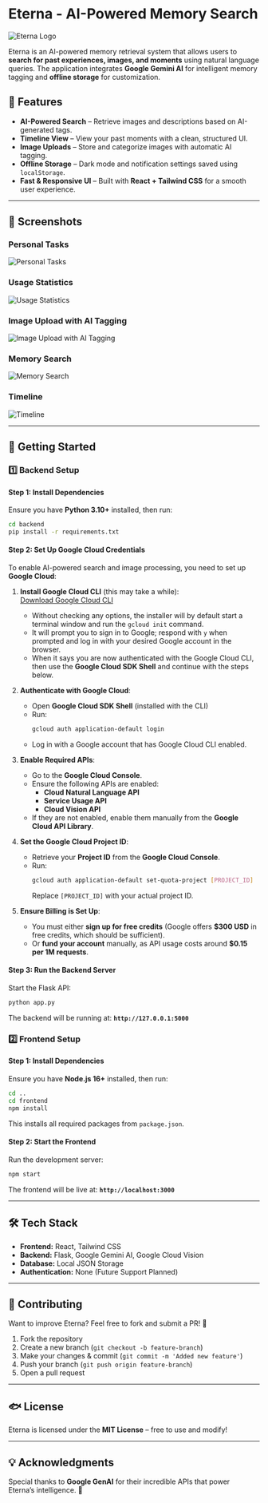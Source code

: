 # Eterna - AI-Powered Memory Search

![Eterna Logo](frontend/public/app.ico)

Eterna is an AI-powered memory retrieval system that allows users to **search for past experiences, images, and moments** using natural language queries. The application integrates **Google Gemini AI** for intelligent memory tagging and **offline storage** for customization.

## 🌟 Features

- **AI-Powered Search** – Retrieve images and descriptions based on AI-generated tags.
- **Timeline View** – View your past moments with a clean, structured UI.
- **Image Uploads** – Store and categorize images with automatic AI tagging.
- **Offline Storage** – Dark mode and notification settings saved using `localStorage`.
- **Fast & Responsive UI** – Built with **React + Tailwind CSS** for a smooth user experience.

---

## 📸 Screenshots

### **Personal Tasks**  
![Personal Tasks](frontend/src/assets/screenshots/personal_tasks.png)

### **Usage Statistics**  
![Usage Statistics](frontend/src/assets/screenshots/statistics.png)

### **Image Upload with AI Tagging**  
![Image Upload with AI Tagging](frontend/src/assets/screenshots/profile.png)

### **Memory Search**  
![Memory Search](frontend/src/assets/screenshots/memory.png)

### **Timeline**  
![Timeline](frontend/src/assets/screenshots/timeline.png)

---

## 🚀 Getting Started

### 1️⃣ Backend Setup

#### **Step 1: Install Dependencies**
Ensure you have **Python 3.10+** installed, then run:
```sh
cd backend
pip install -r requirements.txt
```

#### **Step 2: Set Up Google Cloud Credentials**
To enable AI-powered search and image processing, you need to set up **Google Cloud**:

1. **Install Google Cloud CLI** (this may take a while):  
   [Download Google Cloud CLI](https://cloud.google.com/sdk/docs/install)
   - Without checking any options, the installer will by default start a terminal window and run the `gcloud init` command.
   - It will prompt you to sign in to Google; respond with `y` when prompted and log in with your desired Google account in the browser.
   - When it says you are now authenticated with the Google Cloud CLI, then use the **Google Cloud SDK Shell** and continue with the steps below.

2. **Authenticate with Google Cloud**:
   - Open **Google Cloud SDK Shell** (installed with the CLI)
   - Run:
     ```sh
     gcloud auth application-default login
     ```
   - Log in with a Google account that has Google Cloud CLI enabled.

3. **Enable Required APIs**:
   - Go to the **Google Cloud Console**.
   - Ensure the following APIs are enabled:
     - **Cloud Natural Language API**
     - **Service Usage API**
     - **Cloud Vision API**
   - If they are not enabled, enable them manually from the **Google Cloud API Library**.

4. **Set the Google Cloud Project ID**:
   - Retrieve your **Project ID** from the **Google Cloud Console**.
   - Run:
     ```sh
     gcloud auth application-default set-quota-project [PROJECT_ID]
     ```
     Replace `[PROJECT_ID]` with your actual project ID.

5. **Ensure Billing is Set Up**:
   - You must either **sign up for free credits** (Google offers **$300 USD** in free credits, which should be sufficient).
   - Or **fund your account** manually, as API usage costs around **$0.15 per 1M requests**.

#### **Step 3: Run the Backend Server**
Start the Flask API:
```sh
python app.py
```
The backend will be running at: **`http://127.0.0.1:5000`**

### 2️⃣ Frontend Setup

#### **Step 1: Install Dependencies**
Ensure you have **Node.js 16+** installed, then run:
```sh
cd ..
cd frontend
npm install
```
This installs all required packages from `package.json`.

#### **Step 2: Start the Frontend**
Run the development server:
```sh
npm start
```
The frontend will be live at: **`http://localhost:3000`**

---

## 🛠 Tech Stack
- **Frontend:** React, Tailwind CSS
- **Backend:** Flask, Google Gemini AI, Google Cloud Vision
- **Database:** Local JSON Storage
- **Authentication:** None (Future Support Planned)

---

## 📝 Contributing
Want to improve Eterna? Feel free to fork and submit a PR! 🚀

1. Fork the repository  
2. Create a new branch (`git checkout -b feature-branch`)  
3. Make your changes & commit (`git commit -m 'Added new feature'`)  
4. Push your branch (`git push origin feature-branch`)  
5. Open a pull request  

---

## 🐟 License
Eterna is licensed under the **MIT License** – free to use and modify!

---

## 💡 Acknowledgments
Special thanks to **Google GenAI** for their incredible APIs that power  
Eterna’s intelligence. 🙌

